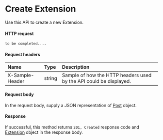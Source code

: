 # Create Extension

Use this API to create a new Extension.
#### HTTP request
```http
to be completed....
```
#### Request headers
| Name       | Type | Description|
|:---------------|:--------|:----------|
| X-Sample-Header  | string  | Sample of how the HTTP headers used by the API could be displayed.|

#### Request body
In the request body, supply a JSON representation of [Post]('../api/post.md') object.


#### Response
If successful, this method returns `201, Created` response code and [Extension](../resources/extension.md) object in the response body.
